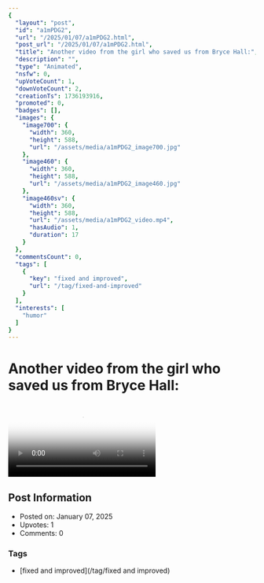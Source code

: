 ```yaml
---
{
  "layout": "post",
  "id": "a1mPDG2",
  "url": "/2025/01/07/a1mPDG2.html",
  "post_url": "/2025/01/07/a1mPDG2.html",
  "title": "Another video from the girl who saved us from Bryce Hall:",
  "description": "",
  "type": "Animated",
  "nsfw": 0,
  "upVoteCount": 1,
  "downVoteCount": 2,
  "creationTs": 1736193916,
  "promoted": 0,
  "badges": [],
  "images": {
    "image700": {
      "width": 360,
      "height": 588,
      "url": "/assets/media/a1mPDG2_image700.jpg"
    },
    "image460": {
      "width": 360,
      "height": 588,
      "url": "/assets/media/a1mPDG2_image460.jpg"
    },
    "image460sv": {
      "width": 360,
      "height": 588,
      "url": "/assets/media/a1mPDG2_video.mp4",
      "hasAudio": 1,
      "duration": 17
    }
  },
  "commentsCount": 0,
  "tags": [
    {
      "key": "fixed and improved",
      "url": "/tag/fixed-and-improved"
    }
  ],
  "interests": [
    "humor"
  ]
}
---
```


# Another video from the girl who saved us from Bryce Hall:

<video controls playsinline loop poster="/assets/media/a1mPDG2_image460.jpg">
  <source src="/assets/media/a1mPDG2_video.mp4" type="video/mp4">
  Your browser does not support the video tag.
</video>

## Post Information

- Posted on: January 07, 2025
- Upvotes: 1
- Comments: 0

### Tags

- [fixed and improved](/tag/fixed and improved)
